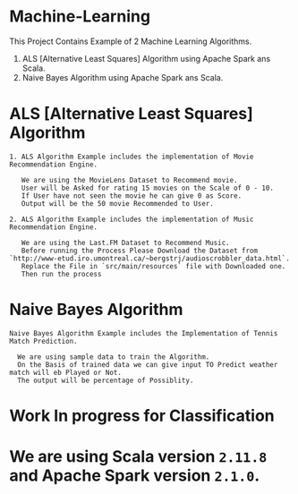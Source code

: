 # Machine-Learning
This Project Contains Example of 2 Machine Learning Algorithms.
 
 1. ALS [Alternative Least Squares] Algorithm using Apache Spark ans Scala.
 2. Naive Bayes Algorithm using Apache Spark ans Scala.

# ALS [Alternative Least Squares] Algorithm
    
    1. ALS Algorithm Example includes the implementation of Movie Recommendation Engine.
      
       We are using the MovieLens Dataset to Recommend movie.
       User will be Asked for rating 15 movies on the Scale of 0 - 10.
       If User have not seen the movie he can give 0 as Score.
       Output will be the 50 movie Recommended to User.
       
    2. ALS Algorithm Example includes the implementation of Music Recommendation Engine.
      
       We are using the Last.FM Dataset to Recommend Music.
       Before running the Process Please Download the Dataset from `http://www-etud.iro.umontreal.ca/~bergstrj/audioscrobbler_data.html`.
       Replace the File in `src/main/resources` file with Downloaded one.
       Then run the process 
    

# Naive Bayes Algorithm
  
    Naive Bayes Algorithm Example includes the Implementation of Tennis Match Prediction.
    
      We are using sample data to train the Algorithm.
      On the Basis of trained data we can give input TO Predict weather match will eb Played or Not.
      The output will be percentage of Possiblity.
      
# Work In progress for Classification

# We are using Scala version `2.11.8` and Apache Spark version `2.1.0`.
